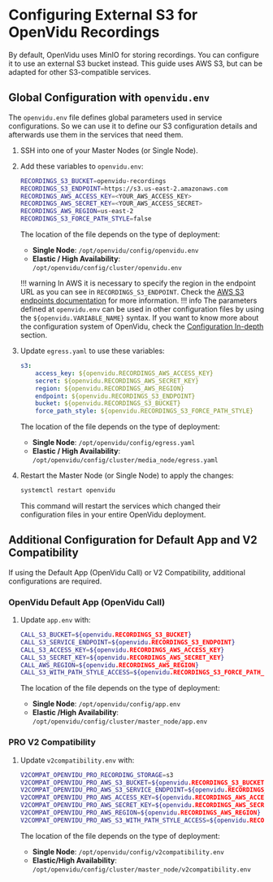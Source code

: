 # Configuring External S3 for OpenVidu Recordings

By default, OpenVidu uses MinIO for storing recordings. You can configure it to use an external S3 bucket instead. This guide uses AWS S3, but can be adapted for other S3-compatible services.

## Global Configuration with `openvidu.env`

The `openvidu.env` file defines global parameters used in service configurations. So we can use it to define our S3 configuration details and afterwards use them in the services that need them.

1. SSH into one of your Master Nodes (or Single Node).
2. Add these variables to `openvidu.env`:

    ```bash
    RECORDINGS_S3_BUCKET=openvidu-recordings
    RECORDINGS_S3_ENDPOINT=https://s3.us-east-2.amazonaws.com
    RECORDINGS_AWS_ACCESS_KEY=<YOUR_AWS_ACCESS_KEY>
    RECORDINGS_AWS_SECRET_KEY=<YOUR_AWS_ACCESS_SECRET>
    RECORDINGS_AWS_REGION=us-east-2
    RECORDINGS_S3_FORCE_PATH_STYLE=false
    ```

    The location of the file depends on the type of deployment:

    - **Single Node**: `/opt/openvidu/config/openvidu.env`
    - **Elastic / High Availability**: `/opt/openvidu/config/cluster/openvidu.env`

    !!! warning
        In AWS it is necessary to specify the region in the endpoint URL as you can see in `RECORDINGS_S3_ENDPOINT`. Check the [AWS S3 endpoints documentation](https://docs.aws.amazon.com/general/latest/gr/s3.html) for more information.
    !!! info
        The parameters defined at `openvidu.env` can be used in other configuration files by using the `${openvidu.VARIABLE_NAME}` syntax. If you want to know more about the configuration system of OpenVidu, check the [Configuration In-depth](/docs/self-hosting/configuration/in-depth/) section.



3. Update `egress.yaml` to use these variables:

    ```yaml
    s3:
        access_key: ${openvidu.RECORDINGS_AWS_ACCESS_KEY}
        secret: ${openvidu.RECORDINGS_AWS_SECRET_KEY}
        region: ${openvidu.RECORDINGS_AWS_REGION}
        endpoint: ${openvidu.RECORDINGS_S3_ENDPOINT}
        bucket: ${openvidu.RECORDINGS_S3_BUCKET}
        force_path_style: ${openvidu.RECORDINGS_S3_FORCE_PATH_STYLE}
    ```
    The location of the file depends on the type of deployment:

    - **Single Node**: `/opt/openvidu/config/egress.yaml`
    - **Elastic / High Availability**: `/opt/openvidu/config/cluster/media_node/egress.yaml`

4. Restart the Master Node (or Single Node) to apply the changes:

    ```bash
    systemctl restart openvidu
    ```

    This command will restart the services which changed their configuration files in your entire OpenVidu deployment.

## Additional Configuration for Default App and V2 Compatibility

If using the Default App (OpenVidu Call) or V2 Compatibility, additional configurations are required.

### OpenVidu Default App (OpenVidu Call)

1. Update `app.env` with:

    ```bash
    CALL_S3_BUCKET=${openvidu.RECORDINGS_S3_BUCKET}
    CALL_S3_SERVICE_ENDPOINT=${openvidu.RECORDINGS_S3_ENDPOINT}
    CALL_S3_ACCESS_KEY=${openvidu.RECORDINGS_AWS_ACCESS_KEY}
    CALL_S3_SECRET_KEY=${openvidu.RECORDINGS_AWS_SECRET_KEY}
    CALL_AWS_REGION=${openvidu.RECORDINGS_AWS_REGION}
    CALL_S3_WITH_PATH_STYLE_ACCESS=${openvidu.RECORDINGS_S3_FORCE_PATH_STYLE}
    ```

    The location of the file depends on the type of deployment:

    - **Single Node**: `/opt/openvidu/config/app.env`
    - **Elastic /High Availability**: `/opt/openvidu/config/cluster/master_node/app.env`

### <span class="openvidu-tag openvidu-pro-tag">PRO</span> V2 Compatibility

1. Update `v2compatibility.env` with:

    ```bash
    V2COMPAT_OPENVIDU_PRO_RECORDING_STORAGE=s3
    V2COMPAT_OPENVIDU_PRO_AWS_S3_BUCKET=${openvidu.RECORDINGS_S3_BUCKET}
    V2COMPAT_OPENVIDU_PRO_AWS_S3_SERVICE_ENDPOINT=${openvidu.RECORDINGS_S3_ENDPOINT}
    V2COMPAT_OPENVIDU_PRO_AWS_ACCESS_KEY=${openvidu.RECORDINGS_AWS_ACCESS_KEY}
    V2COMPAT_OPENVIDU_PRO_AWS_SECRET_KEY=${openvidu.RECORDINGS_AWS_SECRET_KEY}
    V2COMPAT_OPENVIDU_PRO_AWS_REGION=${openvidu.RECORDINGS_AWS_REGION}
    V2COMPAT_OPENVIDU_PRO_AWS_S3_WITH_PATH_STYLE_ACCESS=${openvidu.RECORDINGS_S3_FORCE_PATH_STYLE}
    ```

    The location of the file depends on the type of deployment:

    - **Single Node**: `/opt/openvidu/config/v2compatibility.env`
    - **Elastic/High Availability**: `/opt/openvidu/config/cluster/master_node/v2compatibility.env`
